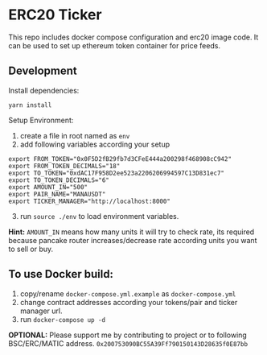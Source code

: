 # ERC20 Ticker

This repo includes docker compose configuration and erc20 image code. It can be used to set up ethereum token container for price feeds.

## Development

Install dependencies:
```
yarn install 
```

Setup Environment:

1. create a file in root named as `env`
2. add following variables according your setup
```
export FROM_TOKEN="0x0F5D2fB29fb7d3CFeE444a200298f468908cC942"
export FROM_TOKEN_DECIMALS="18"
export TO_TOKEN="0xdAC17F958D2ee523a2206206994597C13D831ec7"
export TO_TOKEN_DECIMALS="6"
export AMOUNT_IN="500"
export PAIR_NAME="MANAUSDT"
export TICKER_MANAGER="http://localhost:8000"
```
3. run `source ./env` to load environment variables.

**Hint:** `AMOUNT_IN` means how many units it will try to check rate, its required because pancake router increases/decrease rate according units you want to sell or buy.

## To use Docker build:

1. copy/rename `docker-compose.yml.example` as `docker-compose.yml`
2. change contract addresses according your tokens/pair and ticker manager url.
3. run ``docker-compose up -d``

**OPTIONAL:** Please support me by contributing to project or to following BSC/ERC/MATIC address.
`0x200753090BC55A39Ff790150143D28635f0E87bb`
